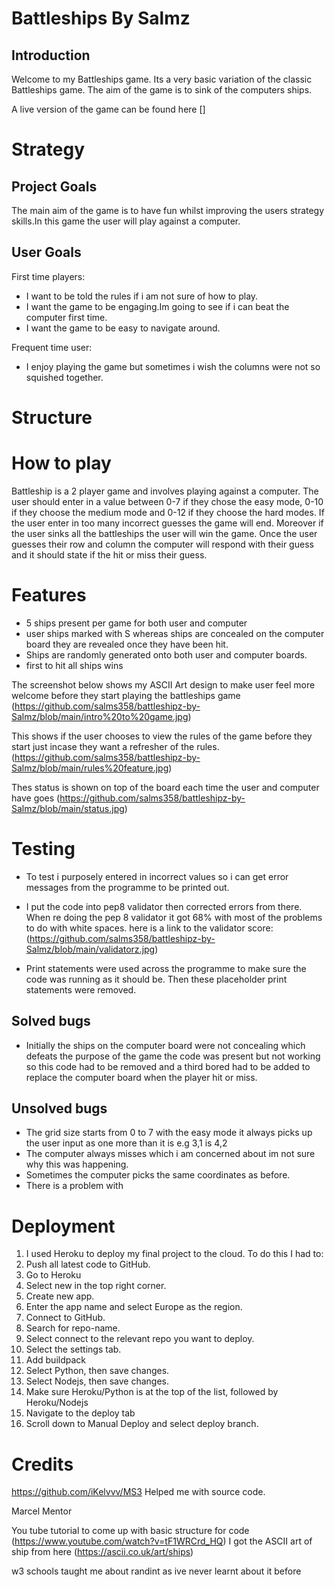 #  Battleships By Salmz

## Introduction 

Welcome to my Battleships game. Its a very basic variation of the classic Battleships game. 
The aim of the game is to sink of the computers ships.

A live version of the game can be found here []

# Strategy 
## Project Goals
The main aim of the game is to have fun whilst improving the users strategy skills.In this game the user will play against a computer.

## User Goals
First time players:
- I want to be told the rules if i am not sure of how to play.
- I want the game to be engaging.Im going to see if i can beat the computer first time.
- I want the game to be easy to navigate around.

Frequent time user:
- I enjoy playing the game but sometimes i wish the columns were not so squished together.

# Structure

# How to play
Battleship is a 2 player game and involves playing against a computer. The user should enter in a value between 0-7 if they chose the easy mode, 0-10 if they choose the medium mode and 0-12 if they choose the hard modes. If the user enter in too many incorrect guesses the game will end. Moreover if the user sinks all the battleships the user will win the game. Once the user guesses their row and column the computer will respond with their guess and it should state if the hit or miss their guess.

# Features
- 5 ships present per game for both user and computer
- user ships marked with S whereas ships are concealed on the computer board they are revealed once they have been hit.
- Ships are randomly generated onto both user and computer boards. 
- first to hit all ships wins 

The screenshot below shows my ASCII Art design to make user feel more welcome before they start playing the battleships game
(https://github.com/salms358/battleshipz-by-Salmz/blob/main/intro%20to%20game.jpg)

This shows if the user chooses to view the rules of the game before they start just incase they want a refresher of the rules.
(https://github.com/salms358/battleshipz-by-Salmz/blob/main/rules%20feature.jpg)

Thes status is shown on top of the board each time the user and computer have goes 
(https://github.com/salms358/battleshipz-by-Salmz/blob/main/status.jpg)

# Testing
- To test i purposely entered in incorrect values so i can get error messages from the programme to be printed out.
- I put the code into pep8 validator then corrected errors from there. When re doing the pep 8 validator it got 68% with most of the problems to do with white spaces.
here is a link to the validator score:
(https://github.com/salms358/battleshipz-by-Salmz/blob/main/validatorz.jpg)

- Print statements were used across the programme to make sure the code was running as it should be. Then these placeholder print statements were removed.


## Solved bugs
- Initially the ships on the computer board were not concealing which defeats the purpose of the game the code was present but not working so this code had to be removed and a third bored had to be added to replace the computer board when the player hit or miss. 

## Unsolved bugs 
- The grid size starts from 0 to 7 with the easy mode it always picks up the user input as one more than it is e.g 3,1 is 4,2
- The computer always misses which i am concerned about im not sure why this was happening.
- Sometimes the computer picks the same coordinates as before.
- There is a problem with 

# Deployment
1. I used Heroku to deploy my final project to the cloud. To do this I had to:
2. Push all latest code to GitHub.
3. Go to Heroku
4. Select new in the top right corner.
5. Create new app.
6. Enter the app name and select Europe as the region.
7. Connect to GitHub.
8. Search for repo-name.
9. Select connect to the relevant repo you want to deploy.
10. Select the settings tab.
11. Add buildpack
12. Select Python, then save changes.
13. Select Nodejs, then save changes.
14. Make sure Heroku/Python is at the top of the list, followed by Heroku/Nodejs
15. Navigate to the deploy tab
16. Scroll down to Manual Deploy and select deploy branch.

# Credits
https://github.com/iKelvvv/MS3 Helped me with source code.

Marcel Mentor

You tube tutorial to come up with basic structure for code (https://www.youtube.com/watch?v=tF1WRCrd_HQ)
I got the ASCII art of ship from here (https://ascii.co.uk/art/ships)

w3 schools taught me about randint as ive never learnt about it before
